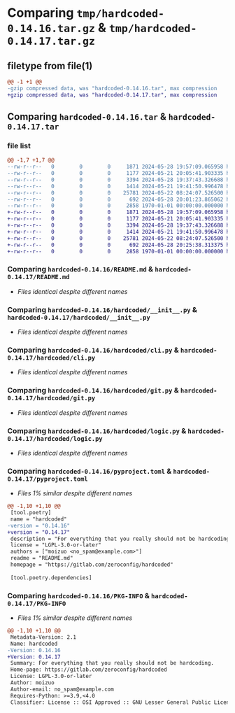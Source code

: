 # Comparing `tmp/hardcoded-0.14.16.tar.gz` & `tmp/hardcoded-0.14.17.tar.gz`

## filetype from file(1)

```diff
@@ -1 +1 @@
-gzip compressed data, was "hardcoded-0.14.16.tar", max compression
+gzip compressed data, was "hardcoded-0.14.17.tar", max compression
```

## Comparing `hardcoded-0.14.16.tar` & `hardcoded-0.14.17.tar`

### file list

```diff
@@ -1,7 +1,7 @@
--rw-r--r--   0        0        0     1871 2024-05-28 19:57:09.065958 hardcoded-0.14.16/README.md
--rw-r--r--   0        0        0     1177 2024-05-21 20:05:41.903335 hardcoded-0.14.16/hardcoded/__init__.py
--rw-r--r--   0        0        0     3394 2024-05-28 19:37:43.326688 hardcoded-0.14.16/hardcoded/cli.py
--rw-r--r--   0        0        0     1414 2024-05-21 19:41:50.996478 hardcoded-0.14.16/hardcoded/git.py
--rw-r--r--   0        0        0    25781 2024-05-22 08:24:07.526500 hardcoded-0.14.16/hardcoded/logic.py
--rw-r--r--   0        0        0      692 2024-05-28 20:01:23.865062 hardcoded-0.14.16/pyproject.toml
--rw-r--r--   0        0        0     2858 1970-01-01 00:00:00.000000 hardcoded-0.14.16/PKG-INFO
+-rw-r--r--   0        0        0     1871 2024-05-28 19:57:09.065958 hardcoded-0.14.17/README.md
+-rw-r--r--   0        0        0     1177 2024-05-21 20:05:41.903335 hardcoded-0.14.17/hardcoded/__init__.py
+-rw-r--r--   0        0        0     3394 2024-05-28 19:37:43.326688 hardcoded-0.14.17/hardcoded/cli.py
+-rw-r--r--   0        0        0     1414 2024-05-21 19:41:50.996478 hardcoded-0.14.17/hardcoded/git.py
+-rw-r--r--   0        0        0    25781 2024-05-22 08:24:07.526500 hardcoded-0.14.17/hardcoded/logic.py
+-rw-r--r--   0        0        0      692 2024-05-28 20:25:38.313375 hardcoded-0.14.17/pyproject.toml
+-rw-r--r--   0        0        0     2858 1970-01-01 00:00:00.000000 hardcoded-0.14.17/PKG-INFO
```

### Comparing `hardcoded-0.14.16/README.md` & `hardcoded-0.14.17/README.md`

 * *Files identical despite different names*

### Comparing `hardcoded-0.14.16/hardcoded/__init__.py` & `hardcoded-0.14.17/hardcoded/__init__.py`

 * *Files identical despite different names*

### Comparing `hardcoded-0.14.16/hardcoded/cli.py` & `hardcoded-0.14.17/hardcoded/cli.py`

 * *Files identical despite different names*

### Comparing `hardcoded-0.14.16/hardcoded/git.py` & `hardcoded-0.14.17/hardcoded/git.py`

 * *Files identical despite different names*

### Comparing `hardcoded-0.14.16/hardcoded/logic.py` & `hardcoded-0.14.17/hardcoded/logic.py`

 * *Files identical despite different names*

### Comparing `hardcoded-0.14.16/pyproject.toml` & `hardcoded-0.14.17/pyproject.toml`

 * *Files 1% similar despite different names*

```diff
@@ -1,10 +1,10 @@
 [tool.poetry]
 name = "hardcoded"
-version = "0.14.16"
+version = "0.14.17"
 description = "For everything that you really should not be hardcoding."
 license = "LGPL-3.0-or-later"
 authors = ["moizuo <no_spam@example.com>"]
 readme = "README.md"
 homepage = "https://gitlab.com/zeroconfig/hardcoded"
 
 [tool.poetry.dependencies]
```

### Comparing `hardcoded-0.14.16/PKG-INFO` & `hardcoded-0.14.17/PKG-INFO`

 * *Files 1% similar despite different names*

```diff
@@ -1,10 +1,10 @@
 Metadata-Version: 2.1
 Name: hardcoded
-Version: 0.14.16
+Version: 0.14.17
 Summary: For everything that you really should not be hardcoding.
 Home-page: https://gitlab.com/zeroconfig/hardcoded
 License: LGPL-3.0-or-later
 Author: moizuo
 Author-email: no_spam@example.com
 Requires-Python: >=3.9,<4.0
 Classifier: License :: OSI Approved :: GNU Lesser General Public License v3 or later (LGPLv3+)
```

